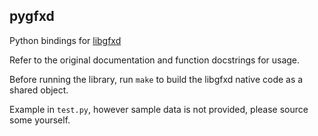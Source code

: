 ## pygfxd

Python bindings for [libgfxd](https://github.com/glankk/libgfxd/)

Refer to the original documentation and function docstrings for usage.

Before running the library, run `make` to build the libgfxd native code as a shared object.

Example in `test.py`, however sample data is not provided, please source some yourself.

